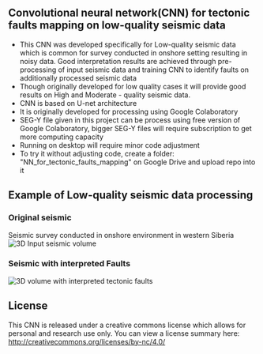 ## Convolutional neural network(CNN) for tectonic faults mapping on low-quality seismic data
- This CNN was developed specifically for Low-quality seismic data which is common for survey conducted in onshore setting resulting in noisy data. Good interpretation results are achieved through pre-processing of input seismic data and training CNN to identify faults on additionally processed seismic data
- Though originally developed for low quality cases it will provide good results on High and Moderate - quality seismic data.
- CNN is based on U-net architecture
- It is originally developed for processing using Google Colaboratory
- SEG-Y file given in this project can be process using free version of Google  Colaboratory, bigger SEG-Y files will require subscription to get more computing capacity
- Running on desktop will require minor code adjustment
- To try it without adjusting code, create a folder: "NN_for_tectonic_faults_mapping" on Google Drive and upload repo into it

## Example of Low-quality seismic data processing

### Original seismic 
Seismic survey conducted in onshore environment in western Siberia
![3D Input seismic volume](https://user-images.githubusercontent.com/112522254/229543197-cb8bacce-59a6-4559-999a-a2a913135471.jpg)

### Seismic with interpreted Faults
![3D volume with interpreted tectonic faults](https://user-images.githubusercontent.com/112522254/229543328-c5ce7952-9d8d-4546-9de1-d8d5211c92d5.jpg)


## License
This CNN is released under a creative commons license which allows for personal and research use only. 
You can view a license summary here: http://creativecommons.org/licenses/by-nc/4.0/
